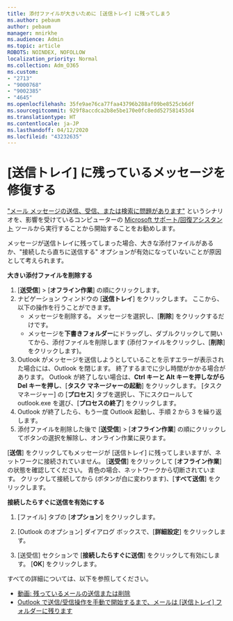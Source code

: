 ```yaml
---
title: 添付ファイルが大きいために [送信トレイ] に残ってしまう
ms.author: pebaum
author: pebaum
manager: mnirkhe
ms.audience: Admin
ms.topic: article
ROBOTS: NOINDEX, NOFOLLOW
localization_priority: Normal
ms.collection: Adm_O365
ms.custom:
- "2713"
- "9000768"
- "9002385"
- "4645"
ms.openlocfilehash: 35fe9ae76ca77faa43796b288af09be8525cb6df
ms.sourcegitcommit: 929f8accdca2b8e5be170e0fc8edd527581453d4
ms.translationtype: HT
ms.contentlocale: ja-JP
ms.lasthandoff: 04/12/2020
ms.locfileid: "43232635"
---
```

# <a name="fix-messages-that-are-stuck-in-the-outbox"></a>[送信トレイ] に残っているメッセージを修復する

["メール メッセージの送信、受信、または検索に問題があります"](https://aka.ms/SaRA-OutlookSendReceive) というシナリオを、影響を受けているコンピューターの [Microsoft サポート/回復アシスタント](https://diagnostics.office.com/#/) ツールから実行することから開始することをお勧めします。

メッセージが送信トレイに残ってしまった場合、大きな添付ファイルがあるか、"接続したら直ちに送信する" オプションが有効になっていないことが原因として考えられます。

**大きい添付ファイルを削除する**

1. [**送受信**] > [**オフライン作業**] の順にクリックします。 
2. ナビゲーション ウィンドウの [**送信トレイ**] をクリックします。 ここから、以下の操作を行うことができます。 
    - メッセージを削除する。 メッセージを選択し、[**削除**] をクリックするだけです。
    - メッセージを**下書きフォルダー**にドラッグし、ダブルクリックして開いてから、添付ファイルを削除します (添付ファイルをクリックし、[**削除**] をクリックします)。
3. Outlook がメッセージを送信しようとしていることを示すエラーが表示された場合には、Outlook を閉じます。 終了するまでに少し時間がかかる場合があります。 Outlook が終了しない場合は、**Ctrl キーと Alt キーを押しながら Del キーを押し**、[**タスク マネージャーの起動**] をクリックします。 [タスク マネージャー] の [**プロセス**] タブを選択し、下にスクロールして outlook.exe を選び、[**プロセスの終了**] をクリックします。
4. Outlook が終了したら、もう一度 Outlook 起動し、手順 2 から 3 を繰り返します。 
5. 添付ファイルを削除した後で [**送受信**] > [**オフライン作業**] の順にクリックしてボタンの選択を解除し、オンライン作業に戻ります。 

[**送信**] をクリックしてもメッセージが [送信トレイ] に残ってしまいますが、ネットワークに接続されていません。 [**送受信**] をクリックして [**オフライン作業**] の状態を確認してください。 青色の場合、ネットワークから切断されています。 クリックして接続してから (ボタンが白に変わります)、[**すべて送信**] をクリックします。
 
**接続したらすぐに送信を有効にする**
 
1. [ファイル] タブの [**オプション**] をクリックします。

2. [Outlook のオプション] ダイアログ ボックスで、[**詳細設定**] をクリックします。

3. [送受信] セクションで [**接続したらすぐに送信**] をクリックして有効にします。 [**OK**] をクリックします。
 
すべての詳細については、以下を参照してください。
- [動画: 残っているメールの送信または削除](https://support.office.com/article/Video-Send-or-delete-an-email-stuck-in-your-outbox-26d5d34a-4e5f-444a-a9e8-44db04a94dec) 
- [Outlook で送信/受信操作を手動で開始するまで、メールは [送信トレイ] フォルダーに残ります](https://support.microsoft.com/help/2797572/email-stays-in-the-outbox-folder-until-you-manually-initiate-a-send-re)
